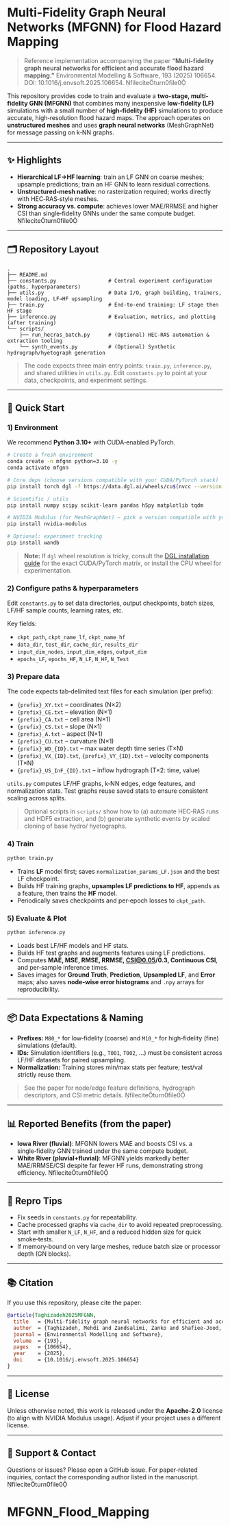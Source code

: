 # Multi-Fidelity Graph Neural Networks (MFGNN) for Flood Hazard Mapping

> Reference implementation accompanying the paper **“Multi-fidelity graph neural networks for efficient and accurate flood hazard mapping.”** Environmental Modelling & Software, 193 (2025) 106654. DOI: 10.1016/j.envsoft.2025.106654.  fileciteturn0file0

This repository provides code to train and evaluate a **two-stage, multi-fidelity GNN (MFGNN)** that combines many inexpensive **low‑fidelity (LF)** simulations with a small number of **high‑fidelity (HF)** simulations to produce accurate, high‑resolution flood hazard maps. The approach operates on **unstructured meshes** and uses **graph neural networks** (MeshGraphNet) for message passing on k‑NN graphs.

---

## ✨ Highlights
- **Hierarchical LF→HF learning**: train an LF GNN on coarse meshes; upsample predictions; train an HF GNN to learn residual corrections.
- **Unstructured-mesh native**: no rasterization required; works directly with HEC‑RAS‑style meshes.
- **Strong accuracy vs. compute**: achieves lower MAE/RRMSE and higher CSI than single‑fidelity GNNs under the same compute budget.  fileciteturn0file0

---

## 🗂️ Repository Layout

```
.
├── README.md
├── constants.py                 # Central experiment configuration (paths, hyperparameters)
├── utils.py                     # Data I/O, graph building, trainers, model loading, LF→HF upsampling
├── train.py                     # End‑to‑end training: LF stage then HF stage
├── inference.py                 # Evaluation, metrics, and plotting (after training)
└── scripts/
    ├── run_hecras_batch.py      # (Optional) HEC‑RAS automation & extraction tooling
    └── synth_events.py          # (Optional) Synthetic hydrograph/hyetograph generation
```

> The code expects three main entry points: `train.py`, `inference.py`, and shared utilities in `utils.py`. Edit `constants.py` to point at your data, checkpoints, and experiment settings.

---

## 🚀 Quick Start

### 1) Environment
We recommend **Python 3.10+** with CUDA‑enabled PyTorch.

```bash
# Create a fresh environment
conda create -n mfgnn python=3.10 -y
conda activate mfgnn

# Core deps (choose versions compatible with your CUDA/PyTorch stack)
pip install torch dgl -f https://data.dgl.ai/wheels/cu$(nvcc --version | awk '/release/ {gsub(/,/, "", $5); print substr($5,3,2)"0"}')/repo.html

# Scientific / utils
pip install numpy scipy scikit-learn pandas h5py matplotlib tqdm

# NVIDIA Modulus (for MeshGraphNet) – pick a version compatible with your CUDA/PyTorch
pip install nvidia-modulus

# Optional: experiment tracking
pip install wandb
```

> **Note:** If `dgl` wheel resolution is tricky, consult the [DGL installation guide](https://www.dgl.ai/pages/start.html) for the exact CUDA/PyTorch matrix, or install the CPU wheel for experimentation.

### 2) Configure paths & hyperparameters
Edit `constants.py` to set data directories, output checkpoints, batch sizes, LF/HF sample counts, learning rates, etc.

Key fields:
- `ckpt_path`, `ckpt_name_lf`, `ckpt_name_hf`
- `data_dir`, `test_dir`, `cache_dir`, `results_dir`
- `input_dim_nodes`, `input_dim_edges`, `output_dim`
- `epochs_LF`, `epochs_HF`, `N_LF`, `N_HF`, `N_Test`

### 3) Prepare data
The code expects tab‑delimited text files for each simulation (per prefix):
- `{prefix}_XY.txt` – coordinates (N×2)  
- `{prefix}_CE.txt` – elevation (N×1)  
- `{prefix}_CA.txt` – cell area (N×1)  
- `{prefix}_CS.txt` – slope (N×1)  
- `{prefix}_A.txt`  – aspect (N×1)  
- `{prefix}_CU.txt` – curvature (N×1)  
- `{prefix}_WD_{ID}.txt` – max water depth time series (T×N)  
- `{prefix}_VX_{ID}.txt`, `{prefix}_VY_{ID}.txt` – velocity components (T×N)  
- `{prefix}_US_InF_{ID}.txt` – inflow hydrograph (T×2: time, value)

`utils.py` computes LF/HF graphs, k‑NN edges, edge features, and normalization stats. Test graphs reuse saved stats to ensure consistent scaling across splits.

> Optional scripts in `scripts/` show how to (a) automate HEC‑RAS runs and HDF5 extraction, and (b) generate synthetic events by scaled cloning of base hydro/ hyetographs.

### 4) Train
```bash
python train.py
```
- Trains **LF** model first; saves `normalization_params_LF.json` and the best LF checkpoint.  
- Builds HF training graphs, **upsamples LF predictions to HF**, appends as a feature, then trains the **HF** model.  
- Periodically saves checkpoints and per‑epoch losses to `ckpt_path`.

### 5) Evaluate & Plot
```bash
python inference.py
```
- Loads best LF/HF models and HF stats.  
- Builds HF test graphs and augments features using LF predictions.  
- Computes **MAE, MSE, RMSE, RRMSE, CSI@0.05/0.3, Continuous CSI**, and per‑sample inference times.  
- Saves images for **Ground Truth**, **Prediction**, **Upsampled LF**, and **Error** maps; also saves **node‑wise error histograms** and `.npy` arrays for reproducibility.

---

## 📦 Data Expectations & Naming

- **Prefixes:** `M80_*` for low‑fidelity (coarse) and `M10_*` for high‑fidelity (fine) simulations (default).  
- **IDs:** Simulation identifiers (e.g., `T001`, `T002`, …) must be consistent across LF/HF datasets for paired upsampling.
- **Normalization:** Training stores min/max stats per feature; test/val strictly reuse them.

> See the paper for node/edge feature definitions, hydrograph descriptors, and CSI metric details.  fileciteturn0file0

---

## 📊 Reported Benefits (from the paper)
- **Iowa River (fluvial)**: MFGNN lowers MAE and boosts CSI vs. a single‑fidelity GNN trained under the same compute budget.  
- **White River (pluvial+fluvial)**: MFGNN yields markedly better MAE/RRMSE/CSI despite far fewer HF runs, demonstrating strong efficiency.  fileciteturn0file0

---

## 🧪 Repro Tips
- Fix seeds in `constants.py` for repeatability.  
- Cache processed graphs via `cache_dir` to avoid repeated preprocessing.  
- Start with smaller `N_LF`, `N_HF`, and a reduced hidden size for quick smoke‑tests.  
- If memory‑bound on very large meshes, reduce batch size or processor depth (GN blocks).

---

## 📚 Citation

If you use this repository, please cite the paper:

```bibtex
@article{Taghizadeh2025MFGNN,
  title   = {Multi-fidelity graph neural networks for efficient and accurate flood hazard mapping},
  author  = {Taghizadeh, Mehdi and Zandsalimi, Zanko and Shafiee-Jood, Majid and Alemazkoor, Negin},
  journal = {Environmental Modelling and Software},
  volume  = {193},
  pages   = {106654},
  year    = {2025},
  doi     = {10.1016/j.envsoft.2025.106654}
}
```

---

## 📄 License
Unless otherwise noted, this work is released under the **Apache-2.0** license (to align with NVIDIA Modulus usage). Adjust if your project uses a different license.

---

## 🙋 Support & Contact
Questions or issues? Please open a GitHub issue. For paper‑related inquiries, contact the corresponding author listed in the manuscript.  fileciteturn0file0
# MFGNN_Flood_Mapping